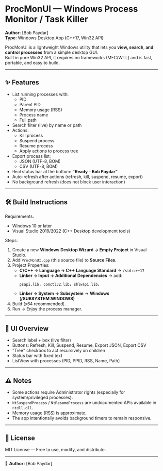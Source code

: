 # ProcMonUI — Windows Process Monitor / Task Killer

**Author:** [Bob Paydar]  
**Type:** Windows Desktop App (C++17, Win32 API)

ProcMonUI is a lightweight Windows utility that lets you **view, search, and control processes** from a simple desktop GUI.  
Built in pure Win32 API, it requires no frameworks (MFC/WTL) and is fast, portable, and easy to build.

---

## ✨ Features

- List running processes with:
  - PID
  - Parent PID
  - Memory usage (RSS)
  - Process name
  - Full path
- Search filter (live) by name or path
- Actions:
  - Kill process
  - Suspend process
  - Resume process
  - Apply actions to process tree
- Export process list:
  - JSON (UTF-8, BOM)
  - CSV (UTF-8, BOM)
- Real status bar at the bottom: **"Ready - Bob Paydar"**
- Auto-refresh after actions (refresh, kill, suspend, resume, export)
- No background refresh (does not block user interaction)

---

## 🛠 Build Instructions

Requirements:
- Windows 10 or later
- Visual Studio 2019/2022 (C++ Desktop development tools)

Steps:
1. Create a new **Windows Desktop Wizard → Empty Project** in Visual Studio.
2. Add `ProcMonUI.cpp` (this source file) to **Source Files**.
3. Project Properties:
   - **C/C++ → Language → C++ Language Standard** → `/std:c++17`
   - **Linker → Input → Additional Dependencies** → add:
     ```
     psapi.lib; comctl32.lib; shlwapi.lib;
     ```
   - **Linker → System → Subsystem** → **Windows (/SUBSYSTEM:WINDOWS)**
4. Build (x64 recommended).
5. Run → Enjoy the process manager.

---

## 📸 UI Overview

- Search label + box (live filter)
- Buttons: Refresh, Kill, Suspend, Resume, Export JSON, Export CSV
- "Tree" checkbox to act recursively on children
- Status bar with fixed text
- ListView with processes (PID, PPID, RSS, Name, Path)

---

## ⚠ Notes

- Some actions require Administrator rights (especially for system/privileged processes).
- `NtSuspendProcess` / `NtResumeProcess` are undocumented APIs available in `ntdll.dll`.
- Memory usage (RSS) is approximate.
- The app intentionally avoids background timers to remain responsive.

---

## 📜 License

MIT License — Free to use, modify, and distribute.

---

👤 **Author:** [Bob Paydar]
